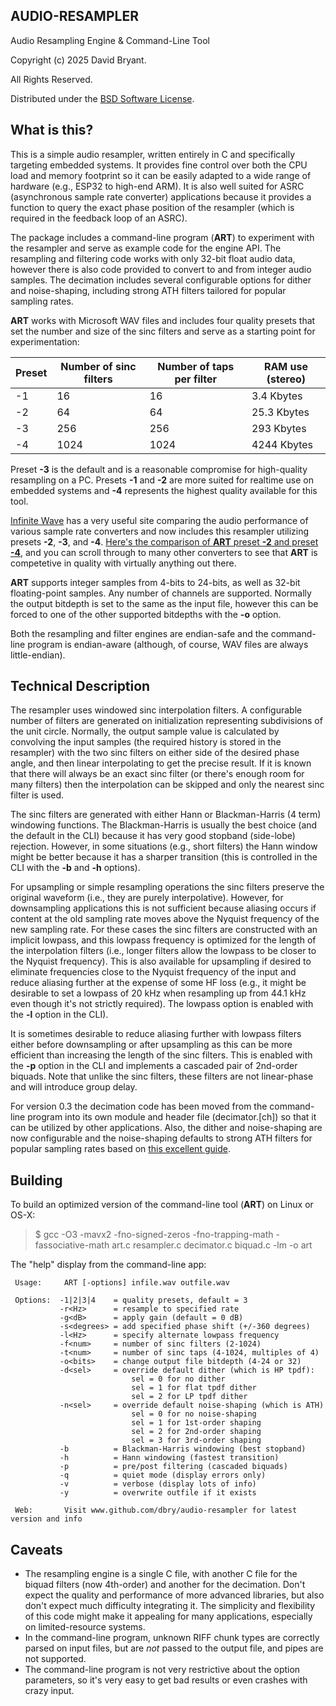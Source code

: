 ## AUDIO-RESAMPLER

Audio Resampling Engine & Command-Line Tool

Copyright (c) 2025 David Bryant.

All Rights Reserved.

Distributed under the [BSD Software License](https://github.com/dbry/audio-resampler/blob/master/license.txt).

## What is this?

This is a simple audio resampler, written entirely in C and specifically targeting embedded systems. It
provides fine control over both the CPU load and memory footprint so it can be easily adapted to a wide
range of hardware (e.g., ESP32 to high-end ARM). It is also well suited for ASRC (asynchronous sample rate
converter) applications because it provides a function to query the exact phase position of the resampler
(which is required in the feedback loop of an ASRC).

The package includes a command-line program (**ART**) to experiment with the resampler and serve as example
code for the engine API. The resampling and filtering code works with only 32-bit float audio data, however
there is also code provided to convert to and from integer audio samples. The decimation includes several
configurable options for dither and noise-shaping, including strong ATH filters tailored for popular
sampling rates.

**ART** works with Microsoft WAV files and includes four quality presets that set the number and size of
the sinc filters and serve as a starting point for experimentation:

Preset|Number of sinc filters|Number of taps per filter|RAM use (stereo)
------|----------------------|-------------------------|----------------
-1    |       16             |            16           | 3.4 Kbytes
-2    |       64             |            64           | 25.3 Kbytes
-3    |      256             |           256           | 293 Kbytes
-4    |     1024             |          1024           | 4244 Kbytes

Preset **-3** is the default and is a reasonable compromise for high-quality resampling on a PC. Presets **-1**
and **-2** are more suited for realtime use on embedded systems and **-4** represents the highest quality
available for this tool.

[Infinite Wave](https://infinitewave.ca/) has a very useful site comparing the audio performance of various sample rate converters and now includes this resampler utilizing presets **-2**, **-3**, and **-4**. [Here's the comparison of **ART** preset **-2** and preset **-4**](https://src.infinitewave.ca/?Top=ART_Preset2&Bot=ART_Preset4&Spec=0100), and you can scroll through to many other converters to see that **ART** is competetive in quality with virtually anything out there.

**ART** supports integer samples from 4-bits to 24-bits, as well as 32-bit floating-point samples. Any
number of channels are supported. Normally the output bitdepth is set to the same as the input file, however
this can be forced to one of the other supported bitdepths with the **-o** option.

Both the resampling and filter engines are endian-safe and the command-line program is endian-aware
(although, of course, WAV files are always little-endian).

## Technical Description

The resampler uses windowed sinc interpolation filters. A configurable number of filters are generated on
initialization representing subdivisions of the unit circle. Normally, the output sample value is calculated
by convolving the input samples (the required history is stored in the resampler) with the two sinc filters
on either side of the desired phase angle, and then linear interpolating to get the precise result. If it is
known that there will always be an exact sinc filter (or there's enough room for many filters) then the
interpolation can be skipped and only the nearest sinc filter is used.

The sinc filters are generated with either Hann or Blackman-Harris (4 term) windowing functions. The
Blackman-Harris is usually the best choice (and the default in the CLI) because it has very good stopband
(side-lobe) rejection. However, in some situations (e.g., short filters) the Hann window might be better
because it has a sharper transition (this is controlled in the CLI with the **-b** and **-h** options).

For upsampling or simple resampling operations the sinc filters preserve the original waveform (i.e., they
are purely interpolative). However, for downsampling applications this is not sufficient because aliasing
occurs if content at the old sampling rate moves above the Nyquist frequency of the new sampling rate. For
these cases the sinc filters are constructed with an implicit lowpass, and this lowpass frequency is
optimized for the length of the interpolation filters (i.e., longer filters allow the lowpass to be closer
to the Nyquist frequency). This is also available for upsampling if desired to eliminate frequencies close
to the Nyquist frequency of the input and reduce aliasing further at the expense of some HF loss (e.g., it
might be desirable to set a lowpass of 20 kHz when resampling up from 44.1 kHz even though it's not
strictly required). The lowpass option is enabled with the **-l** option in the CLI).

It is sometimes desirable to reduce aliasing further with lowpass filters either before downsampling
or after upsampling as this can be more efficient than increasing the length of the sinc filters. This is
enabled with the **-p** option in the CLI and implements a cascaded pair of 2nd-order biquads. Note that
unlike the sinc filters, these filters are not linear-phase and will introduce group delay.

For version 0.3 the decimation code has been moved from the command-line program into its own module
and header file (decimator.[ch]) so that it can be utilized by other applications. Also, the dither and
noise-shaping are now configurable and the noise-shaping defaults to strong ATH filters for popular
sampling rates based on [this excellent guide](https://wiki.hydrogenaud.io/index.php?title=Noise_shaping).

## Building

To build an optimized version of the command-line tool (**ART**) on Linux or OS-X:

> $ gcc -O3 -mavx2 -fno-signed-zeros -fno-trapping-math -fassociative-math art.c resampler.c decimator.c biquad.c -lm -o art

The "help" display from the command-line app:

```
 Usage:     ART [-options] infile.wav outfile.wav

 Options:  -1|2|3|4    = quality presets, default = 3
           -r<Hz>      = resample to specified rate
           -g<dB>      = apply gain (default = 0 dB)
           -s<degrees> = add specified phase shift (+/-360 degrees)
           -l<Hz>      = specify alternate lowpass frequency
           -f<num>     = number of sinc filters (2-1024)
           -t<num>     = number of sinc taps (4-1024, multiples of 4)
           -o<bits>    = change output file bitdepth (4-24 or 32)
           -d<sel>     = override default dither (which is HP tpdf):
                           sel = 0 for no dither
                           sel = 1 for flat tpdf dither
                           sel = 2 for LP tpdf dither
           -n<sel>     = override default noise-shaping (which is ATH)
                           sel = 0 for no noise-shaping
                           sel = 1 for 1st-order shaping
                           sel = 2 for 2nd-order shaping
                           sel = 3 for 3rd-order shaping
           -b          = Blackman-Harris windowing (best stopband)
           -h          = Hann windowing (fastest transition)
           -p          = pre/post filtering (cascaded biquads)
           -q          = quiet mode (display errors only)
           -v          = verbose (display lots of info)
           -y          = overwrite outfile if it exists

 Web:       Visit www.github.com/dbry/audio-resampler for latest version and info
```

## Caveats

- The resampling engine is a single C file, with another C file for the biquad filters (now 4th-order)
and another for the decimation. Don't expect the quality and performance of more advanced libraries,
but also don't expect much difficulty integrating it. The simplicity and flexibility of this code
might make it appealing for many applications, especially on limited-resource systems.
- In the command-line program, unknown RIFF chunk types are correctly parsed on input files, but are
*not* passed to the output file, and pipes are not supported.
- The command-line program is not very restrictive about the option parameters, so it's very easy to
get bad results or even crashes with crazy input.
